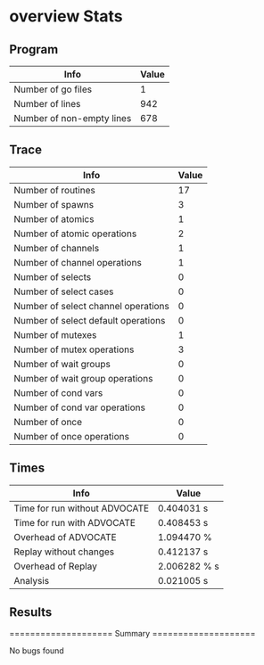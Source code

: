 # overview Stats

## Program
| Info | Value |
| - | - |
| Number of go files | 1 |
| Number of lines | 942 |
| Number of non-empty lines | 678 |


## Trace
| Info | Value |
| - | - |
| Number of routines | 17 |
| Number of spawns | 3 |
| Number of atomics | 1 |
| Number of atomic operations | 2 |
| Number of channels | 1 |
| Number of channel operations | 1 |
| Number of selects | 0 |
| Number of select cases | 0 |
| Number of select channel operations | 0 |
| Number of select default operations | 0 |
| Number of mutexes | 1 |
| Number of mutex operations | 3 |
| Number of wait groups | 0 |
| Number of wait group operations | 0 |
| Number of cond vars | 0 |
| Number of cond var operations | 0 |
| Number of once | 0| 
| Number of once operations | 0 |


## Times
| Info | Value |
| - | - |
| Time for run without ADVOCATE | 0.404031 s |
| Time for run with ADVOCATE | 0.408453 s |
| Overhead of ADVOCATE | 1.094470 % |
| Replay without changes | 0.412137 s |
| Overhead of Replay | 2.006282 % s |
| Analysis | 0.021005 s |


## Results
==================== Summary ====================

No bugs found

